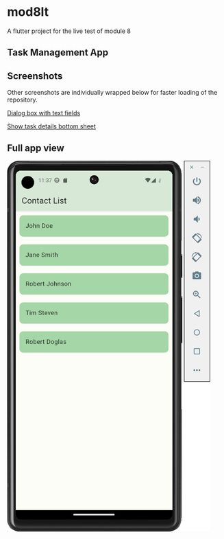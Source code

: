 # mod8lt

A flutter project for the live test of module 8

## Task Management App

## Screenshots
Other screenshots are individually wrapped below for faster loading of the repository.

[Dialog box with text fields](assets/screenshots/ss2.png)

[Show task details bottom sheet](assets/screenshots/ss3.png)

## Full app view
![Alt Text](assets/screenshots/ss1.png)







